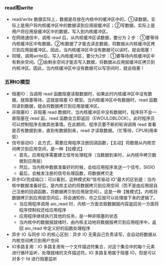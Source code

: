 ### read和write

+ read/write 数据实际上，数据是存放在内核中的缓冲区中的，①读数据，实际上是用户将内核缓冲区中的数据读到应用层缓冲区；②写数据，实际上是用户将应用层缓冲区中的数据，写入到内核缓冲区。
+ 在网络通信中，调用 read 后，从内核缓冲区读数据，要分为 2 步：①要等待内核缓冲区中有数据。②有数据了才能去读走数据，将数据从内核缓冲区拷贝到应用层缓冲区。因此，当内核缓冲区中没有数据可以读时，就会阻塞！
+ 同理，调用write后，写入内核缓冲区，要分为2步：①要等待内核缓冲区中有剩余空间。②由剩余空间才能去写入数据，将数据从应用层缓冲区拷贝到内核冲区。因此，当内核缓冲区中没有数据可以写空间时，就会阻塞！

### 五种IO模型

+ 阻塞IO：当调用 read 函数阻塞读取数据时，如果此时内核缓冲区中没有数据，就阻塞等待，这就是阻塞 IO 模型。当内核缓冲区中有数据时，read 函数将读到数据，就会将数据拷贝到应用层缓冲区。
+ 非阻塞IO：非阻塞 read 数据时，当内核缓冲区中没有数据时，程序将不会一直阻塞在 read 函，read 函数会立即返回（EWOULDBLOCK）。此时程序员可以控制程序去做其他事情。在此期间，程序员要不断的轮询调用 read 查看是否有数据到来，直到有数据到来，read 才读取数据。（忙等待，CPU利用率低）
+ 信号驱动IO：此方式，需要应用程序注册回调函数，【主动】将数据从内核空间拷贝到应用空间，是一种【拉模式】
  +  首先，应用程序需要建立信号处理程序（当数据到来时，从内核中拷贝数据到应用层）
  +  然后，当内核中数据准备好的时候，会给应用程序发送一个信号，SIGIO
  +  最后，会触发注册的信号处理函数，将数据拷贝走
+ 异步IO/完成端口：可以看到，这种模式和“信号驱动 IO”最大的区别是：当内核中数据准备好后，是内核主动的将数据拷贝到应用空间（而不是由应用层自己注册的回调函数，将数据拷贝到应用层空间）。这是一种【推模式】。内核将数据拷贝到应用层空间后，将会通知你，你之后就可以处理接下来的逻辑了。
  + 当应用程序调用 aio_read 时，内核一方面去取数据报内容返回另一方面将程序控制权还给应用程序
  + 应用程序继续执行其他的任务，是一种非阻塞的状态
  + 当内核中的数据报就绪时，由内核主动地将数据报拷贝到应用程序中，返回 aio_read 中定义好的函数处理程序
+ 异步 IO 与同步 IO 的核心区别：异步 IO 无需自己负责读写，会自动将数据从内核空间拷贝到用户空间
+ IO多路复用：IO 多路复用有一个文件描述符集合，对这个集合中的每个元素进行循环监听，处理就绪的文件描述符。IO 多路复用属于阻塞 IO，但是可以对多个 fd 进行阻塞监听
